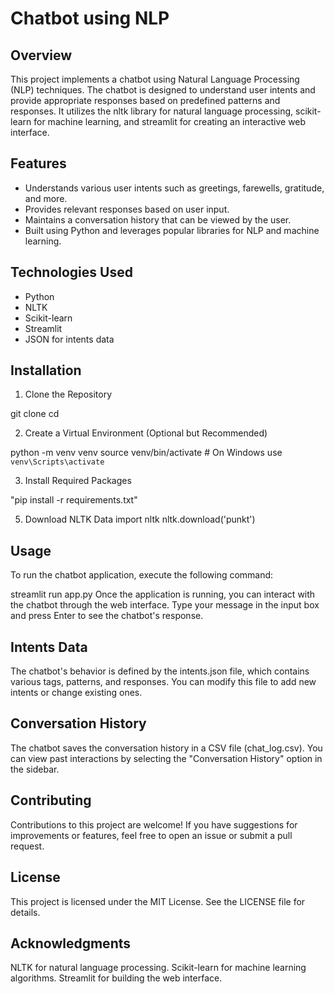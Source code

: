 
# Chatbot using NLP
## Overview
This project implements a chatbot using Natural Language Processing (NLP) techniques. The chatbot is designed to understand user intents and provide appropriate responses based on predefined patterns and responses. It utilizes the nltk library for natural language processing, scikit-learn for machine learning, and streamlit for creating an interactive web interface.

## Features
- Understands various user intents such as greetings, farewells, gratitude, and more.
- Provides relevant responses based on user input.
- Maintains a conversation history that can be viewed by the user.
- Built using Python and leverages popular libraries for NLP and machine learning.

## Technologies Used
- Python
- NLTK
- Scikit-learn
- Streamlit
- JSON for intents data

## Installation
1. Clone the Repository
   
git clone <repository-url>
cd <repository-directory>

2. Create a Virtual Environment (Optional but Recommended)
   
python -m venv venv
source venv/bin/activate  # On Windows use `venv\Scripts\activate`

3. Install Required Packages
   
"pip install -r requirements.txt"

5. Download NLTK Data
import nltk
nltk.download('punkt')

## Usage
To run the chatbot application, execute the following command:

streamlit run app.py
Once the application is running, you can interact with the chatbot through the web interface. Type your message in the input box and press Enter to see the chatbot's response.

## Intents Data
The chatbot's behavior is defined by the intents.json file, which contains various tags, patterns, and responses. You can modify this file to add new intents or change existing ones.

## Conversation History
The chatbot saves the conversation history in a CSV file (chat_log.csv). You can view past interactions by selecting the "Conversation History" option in the sidebar.

## Contributing
Contributions to this project are welcome! If you have suggestions for improvements or features, feel free to open an issue or submit a pull request.

## License
This project is licensed under the MIT License. See the LICENSE file for details.

## Acknowledgments
NLTK for natural language processing.
Scikit-learn for machine learning algorithms.
Streamlit for building the web interface.
